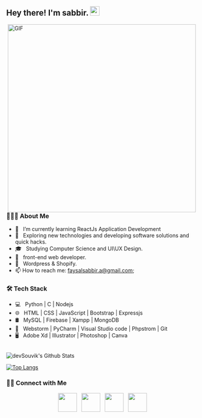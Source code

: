 <h2> Hey there! I'm sabbir. <img src="https://user-images.githubusercontent.com/74638413/100957913-8e384500-3545-11eb-95aa-33438275722a.gif" width="25"></h2>
<img align="right" alt="GIF" src="https://user-images.githubusercontent.com/74638413/100957947-998b7080-3545-11eb-86b8-252547e382af.gif" width="500"/>

<h3> 👨🏻‍💻 About Me </h3>

- 🔭 &nbsp; I’m currently learning ReactJs Application Development
- 🤔 &nbsp; Exploring new technologies and developing software solutions and quick hacks.
- 🎓 &nbsp; Studying Computer Science and UI\UX Design.
- 💼 &nbsp; front-end web developer.
- 🌱 &nbsp; Wordpress & Shopify.
- 📫 How to reach me: faysalsabbir.a@gmail.com;

<h3>🛠 Tech Stack</h3>

- 💻 &nbsp; Python | C | Nodejs  
- 🌐 &nbsp; HTML | CSS | JavaScript | Bootstrap | Expressjs
- 🛢 &nbsp; MySQL | Firebase | Xampp | MongoDB
- 🔧 &nbsp; Webstorm | PyCharm | Visual Studio code | Phpstrom | Git
- 🖥 &nbsp; Adobe Xd | Illustrator | Photoshop | Canva

<br>

<img align="center" src="https://github-readme-stats.vercel.app/api?username=faysalsabbir&include_all_commits=true&count_private=true&show_icons=true&line_height=20&title_color=7A7ADB&icon_color=2234AE&text_color=D3D3D3&bg_color=0,000000,130F40" alt="devSouvik's Github Stats">

</br>

[![Top Langs](https://github-readme-stats.vercel.app/api/top-langs/?username=faysalsabbir&layout=compact&text_color=daf7dc&bg_color=151515)](https://github.com/faysalsabbir/github-readme-stats)


<h3> 🤝🏻 Connect with Me </h3>

<p align="center">
&nbsp; <a href="https://twitter.com/faysalsabbir_a" target="_blank" rel="noopener noreferrer"><img src="https://img.icons8.com/plasticine/100/000000/twitter.png" width="50" /></a>  
&nbsp; <a href="https://www.instagram.com/faysalsabbir.a/" target="_blank" rel="noopener noreferrer"><img src="https://img.icons8.com/plasticine/100/000000/instagram-new.png" width="50" /></a>  
&nbsp; <a href="https://www.linkedin.com/in/faysalsabbir/" target="_blank" rel="noopener noreferrer"><img src="https://img.icons8.com/plasticine/100/000000/linkedin.png" width="50" /></a>
&nbsp; <a href="mailto:faysalsabbir@gmail.com" target="_blank" rel="noopener noreferrer"><img src="https://img.icons8.com/plasticine/100/000000/gmail.png"  width="50" /></a>
</p>

